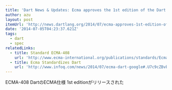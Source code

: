 ```yaml
---
title: 'Dart News & Updates: Ecma approves the 1st edition of the Dart language specification'
author: azu
layout: post
itemUrl: 'http://news.dartlang.org/2014/07/ecma-approves-1st-edition-of-dart.html'
date: '2014-07-05T04:23:37.621Z'
tags:
  - dart
  - spec
relatedLinks:
  - title: Standard ECMA-408
    url: 'http://www.ecma-international.org/publications/standards/Ecma-408.htm'
  - title: Ecma Standardizes Dart
    url: 'http://www.infoq.com/news/2014/07/ecma-dart-google#.U7c9cZBvbc0.twitter'
---
```

ECMA-408 DartのECMA仕様 1st editionがリリースされた
